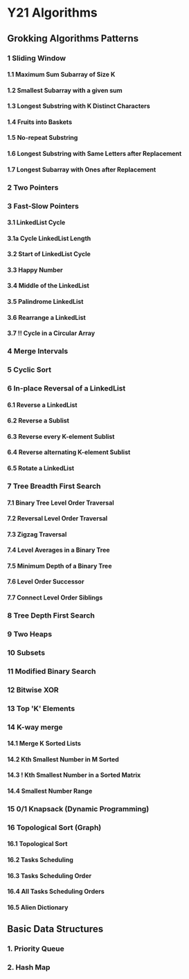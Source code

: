 # Y21 Algorithms

## Grokking Algorithms Patterns

### 1 Sliding Window

#### 1.1 Maximum Sum Subarray of Size K

#### 1.2 Smallest Subarray with a given sum

#### 1.3 Longest Substring with K Distinct Characters

#### 1.4 Fruits into Baskets

#### 1.5 No-repeat Substring

#### 1.6 Longest Substring with Same Letters after Replacement

#### 1.7 Longest Subarray with Ones after Replacement

### 2 Two Pointers

### 3 Fast-Slow Pointers

#### 3.1 LinkedList Cycle

#### 3.1a Cycle LinkedList Length

#### 3.2 Start of LinkedList Cycle

#### 3.3 Happy Number

#### 3.4 Middle of the LinkedList

#### 3.5 Palindrome LinkedList

#### 3.6 Rearrange a LinkedList

#### 3.7 !! Cycle in a Circular Array

### 4 Merge Intervals

### 5 Cyclic Sort

### 6 In-place Reversal of a LinkedList

#### 6.1 Reverse a LinkedList

#### 6.2 Reverse a Sublist

#### 6.3 Reverse every K-element Sublist

#### 6.4 Reverse alternating K-element Sublist

#### 6.5 Rotate a LinkedList

### 7 Tree Breadth First Search

#### 7.1 Binary Tree Level Order Traversal

#### 7.2 Reversal Level Order Traversal

#### 7.3 Zigzag Traversal

#### 7.4 Level Averages in a Binary Tree

#### 7.5 Minimum Depth of a Binary Tree

#### 7.6 Level Order Successor

#### 7.7 Connect Level Order Siblings

### 8 Tree Depth First Search

### 9 Two Heaps

### 10 Subsets

### 11 Modified Binary Search

### 12 Bitwise XOR

### 13 Top 'K' Elements

### 14 K-way merge

#### 14.1 Merge K Sorted Lists

#### 14.2 Kth Smallest Number in M Sorted

#### 14.3 ! Kth Smallest Number in a Sorted Matrix

#### 14.4 Smallest Number Range

### 15 0/1 Knapsack (Dynamic Programming)

### 16 Topological Sort (Graph)

#### 16.1 Topological Sort

#### 16.2 Tasks Scheduling

#### 16.3 Tasks Scheduling Order

#### 16.4 All Tasks Scheduling Orders

#### 16.5 Alien Dictionary

## Basic Data Structures

### 1. Priority Queue

### 2. Hash Map